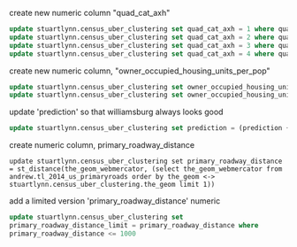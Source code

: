 


create new numeric column "quad_cat_axh"

```sql
update stuartlynn.census_uber_clustering set quad_cat_axh = 1 where quad_cat = 1;
update stuartlynn.census_uber_clustering set quad_cat_axh = 2 where quad_cat is null;
update stuartlynn.census_uber_clustering set quad_cat_axh = 3 where quads = 'HL';
update stuartlynn.census_uber_clustering set quad_cat_axh = 4 where quads = 'HH'
```

create new numeric column, "owner_occupied_housing_units_per_pop"

```sql
update stuartlynn.census_uber_clustering set owner_occupied_housing_units_per_pop = 0 where total_pop = 0;
update stuartlynn.census_uber_clustering set owner_occupied_housing_units_per_pop = owner_occupied_housing_units::numeric / total_pop where total_pop > 0
```

update 'prediction' so that williamsburg always looks good

```sql
update stuartlynn.census_uber_clustering set prediction = (prediction + 1.0)/2.0 where williamsburg = true
```

create numeric column, primary_roadway_distance

```
update stuartlynn.census_uber_clustering set primary_roadway_distance = st_distance(the_geom_webmercator, (select the_geom_webmercator from andrew.tl_2014_us_primaryroads order by the_geom <-> stuartlynn.census_uber_clustering.the_geom limit 1))
```

add a limited version 'primary_roadway_distance' numeric

```sql
update stuartlynn.census_uber_clustering set
primary_roadway_distance_limit = primary_roadway_distance where
primary_roadway_distance <= 1000
```
